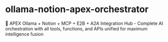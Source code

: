 # ollama-notion-apex-orchestrator
🚀 APEX Ollama + Notion + MCP + E2B + A2A Integration Hub - Complete AI orchestration with all tools, functions, and APIs unified for maximum intelligence fusion
